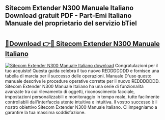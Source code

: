 ## Sitecom Extender N300 Manuale Italiano Download gratuit PDF - Part-Emi Italiano Manuale del proprietario del servizio bTiel

# <h2><a href="http://dffxtj.blite.top/?on=Sitecom+Extender+N300+Manuale+Italiano">🔗Download 👉🔴 Sitecom Extender N300 Manuale Italiano</a></h2>

[![Sitecom Extender N300 Manuale Italiano download](https://i.imgur.com/lujVjoI.png)](http://dffxtj.blite.top/?on=Sitecom+Extender+N300+Manuale+Italiano)
Congratulazioni per il tuo acquisto! Questa guida celebra il tuo nuovo REDDDDDDD e fornisce una tabella di marcia per il successo delle operazioni. Manuale D'uso questo manuale descrive le procedure operative corrette per il nuovo REDDDDDDD. Sitecom Extender N300 Manuale Italiano ha una serie di funzionalità avanzate tra cui rilevamento di oggetti, riconoscimento facciale, impostazioni personalizzabili e monitoraggio in tempo reale, tutte facilmente controllabili dall'interfaccia utente intuitiva e intuitiva. Il vostro successo è il nostro obiettivo Sitecom Extender N300 Manuale Italiano. Ci impegniamo a garantire la tua massima soddisfazione.
